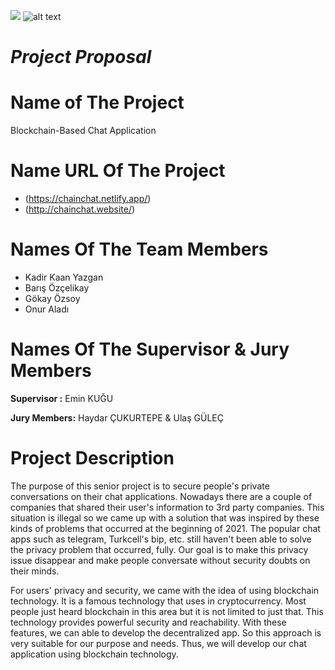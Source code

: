 ![](RackMultipart20211017-4-1rums2j_html_3882503174720e10.png)
![alt text](https://corpcom.tedu.edu.tr/sites/default/files/content_files/yatay_0.png)

# ***Project Proposal***

# **Name of The Project**

Blockchain-Based Chat Application

# **Name URL Of The Project**

- (https://chainchat.netlify.app/)
- (http://chainchat.website/)


# **Names Of The Team Members**

- Kadir Kaan Yazgan
- Barış Özçelikay
- Gökay Özsoy
- Onur Aladı

# **Names Of The Supervisor &amp; Jury Members**

**Supervisor :** Emin KUĞU

**Jury Members:** Haydar ÇUKURTEPE &amp; Ulaş GÜLEÇ

# **Project Description**

The purpose of this senior project is to secure people&#39;s private conversations on their chat applications. Nowadays there are a couple of companies that shared their user&#39;s information to 3rd party companies. This situation is illegal so we came up with a solution that was inspired by these kinds of problems that occurred at the beginning of 2021. The popular chat apps such as telegram, Turkcell&#39;s bip, etc. still haven&#39;t been able to solve the privacy problem that occurred, fully. Our goal is to make this privacy issue disappear and make people conversate without security doubts on their minds.

For users&#39; privacy and security, we came with the idea of using blockchain technology. It is a famous technology that uses in cryptocurrency. Most people just heard blockchain in this area but it is not limited to just that. This technology provides powerful security and reachability. With these features, we can able to develop the decentralized app. So this approach is very suitable for our purpose and needs. Thus, we will develop our chat application using blockchain technology.
